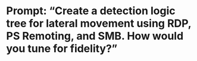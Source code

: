 # Prompt: “Create a detection logic tree for lateral movement using RDP, PS Remoting, and SMB. How would you tune for fidelity?”
